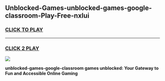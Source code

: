 
## Unblocked-Games-unblocked-games-google-classroom-Play-Free-nxlui
<h3>
<a href="https://premium76.site?title=unblocked-games-google-classroom&ref=15A">CLICK TO PLAY</a></h3>
<hr>

<h3>
<a href="https://premium76.site?title=unblocked-games-google-classroom&ref=15A">CLICK 2 PLAY</a>
  
</h3>

<a href="https://premium76.site?title=unblocked-games-google-classroom&ref=15A"><img src="https://clearcache.store/games.png"></a>


**unblocked-games-google-classroom games unblocked: Your Gateway to Fun and Accessible Online Gaming**
